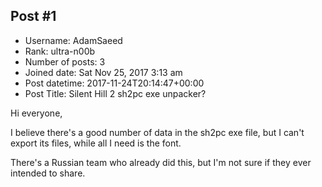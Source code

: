 ## Post #1
- Username: AdamSaeed
- Rank: ultra-n00b
- Number of posts: 3
- Joined date: Sat Nov 25, 2017 3:13 am
- Post datetime: 2017-11-24T20:14:47+00:00
- Post Title: Silent Hill 2 sh2pc exe unpacker?

Hi everyone,

I believe there's a good number of data in the sh2pc exe file,
but I can't export its files, while all I need is the font.

There's a Russian team who already did this,
but I'm not sure if they ever intended to share.
